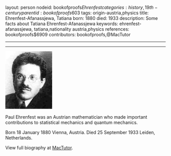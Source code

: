 layout: person
nodeid: bookofproofs$Ehrenfest
categories: history,19th-century
parentid: bookofproofs$603
tags: origin-austria,physics
title: Ehrenfest-Afanassjewa, Tatiana
born: 1880
died: 1933
description: Some facts about Tatiana Ehrenfest-Afanassjewa
keywords: ehrenfest-afanassjewa, tatiana,nationality austria,physics
references: bookofproofs$6909
contributors: bookofproofs,@MacTutor

---


---

![Ehrenfest.jpg](https://github.com/bookofproofs/bookofproofs.github.io/blob/main/_sources/_assets/images/portraits/Ehrenfest.jpg?raw=true)

Paul Ehrenfest was an Austrian mathematician who made important contributions to statistical mechanics and  quantum mechanics.

Born 18 January 1880 Vienna, Austria. Died 25 September 1933 Leiden, Netherlands.


View full biography at [MacTutor](https://mathshistory.st-andrews.ac.uk/Biographies/Ehrenfest/).